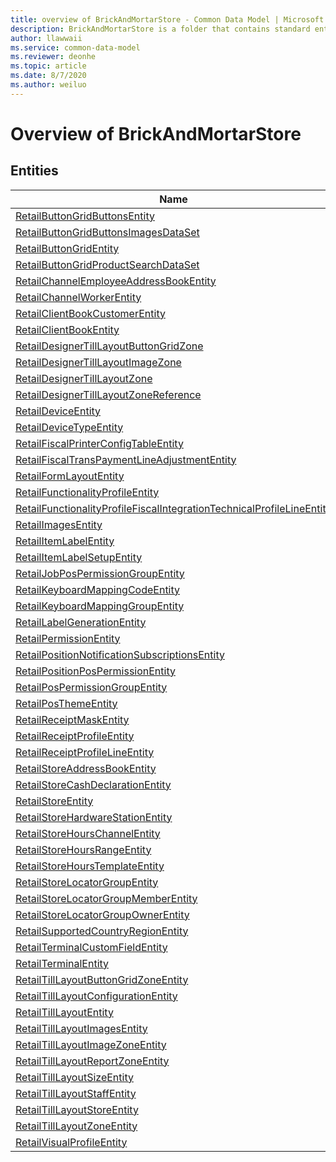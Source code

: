 ```yaml
---
title: overview of BrickAndMortarStore - Common Data Model | Microsoft Docs
description: BrickAndMortarStore is a folder that contains standard entities related to the Common Data Model.
author: llawwaii
ms.service: common-data-model
ms.reviewer: deonhe
ms.topic: article
ms.date: 8/7/2020
ms.author: weiluo
---
```


# Overview of BrickAndMortarStore


## Entities

|Name|Description|
|---|---|
|[RetailButtonGridButtonsEntity](RetailButtonGridButtonsEntity.md)||
|[RetailButtonGridButtonsImagesDataSet](RetailButtonGridButtonsImagesDataSet.md)||
|[RetailButtonGridEntity](RetailButtonGridEntity.md)||
|[RetailButtonGridProductSearchDataSet](RetailButtonGridProductSearchDataSet.md)||
|[RetailChannelEmployeeAddressBookEntity](RetailChannelEmployeeAddressBookEntity.md)||
|[RetailChannelWorkerEntity](RetailChannelWorkerEntity.md)||
|[RetailClientBookCustomerEntity](RetailClientBookCustomerEntity.md)||
|[RetailClientBookEntity](RetailClientBookEntity.md)||
|[RetailDesignerTillLayoutButtonGridZone](RetailDesignerTillLayoutButtonGridZone.md)||
|[RetailDesignerTillLayoutImageZone](RetailDesignerTillLayoutImageZone.md)||
|[RetailDesignerTillLayoutZone](RetailDesignerTillLayoutZone.md)||
|[RetailDesignerTillLayoutZoneReference](RetailDesignerTillLayoutZoneReference.md)||
|[RetailDeviceEntity](RetailDeviceEntity.md)||
|[RetailDeviceTypeEntity](RetailDeviceTypeEntity.md)||
|[RetailFiscalPrinterConfigTableEntity](RetailFiscalPrinterConfigTableEntity.md)||
|[RetailFiscalTransPaymentLineAdjustmentEntity](RetailFiscalTransPaymentLineAdjustmentEntity.md)||
|[RetailFormLayoutEntity](RetailFormLayoutEntity.md)||
|[RetailFunctionalityProfileEntity](RetailFunctionalityProfileEntity.md)||
|[RetailFunctionalityProfileFiscalIntegrationTechnicalProfileLineEntity](RetailFunctionalityProfileFiscalIntegrationTechnicalProfileLineEntity.md)||
|[RetailImagesEntity](RetailImagesEntity.md)||
|[RetailItemLabelEntity](RetailItemLabelEntity.md)||
|[RetailItemLabelSetupEntity](RetailItemLabelSetupEntity.md)||
|[RetailJobPosPermissionGroupEntity](RetailJobPosPermissionGroupEntity.md)||
|[RetailKeyboardMappingCodeEntity](RetailKeyboardMappingCodeEntity.md)||
|[RetailKeyboardMappingGroupEntity](RetailKeyboardMappingGroupEntity.md)||
|[RetailLabelGenerationEntity](RetailLabelGenerationEntity.md)||
|[RetailPermissionEntity](RetailPermissionEntity.md)||
|[RetailPositionNotificationSubscriptionsEntity](RetailPositionNotificationSubscriptionsEntity.md)||
|[RetailPositionPosPermissionEntity](RetailPositionPosPermissionEntity.md)||
|[RetailPosPermissionGroupEntity](RetailPosPermissionGroupEntity.md)||
|[RetailPosThemeEntity](RetailPosThemeEntity.md)||
|[RetailReceiptMaskEntity](RetailReceiptMaskEntity.md)||
|[RetailReceiptProfileEntity](RetailReceiptProfileEntity.md)||
|[RetailReceiptProfileLineEntity](RetailReceiptProfileLineEntity.md)||
|[RetailStoreAddressBookEntity](RetailStoreAddressBookEntity.md)||
|[RetailStoreCashDeclarationEntity](RetailStoreCashDeclarationEntity.md)||
|[RetailStoreEntity](RetailStoreEntity.md)||
|[RetailStoreHardwareStationEntity](RetailStoreHardwareStationEntity.md)||
|[RetailStoreHoursChannelEntity](RetailStoreHoursChannelEntity.md)||
|[RetailStoreHoursRangeEntity](RetailStoreHoursRangeEntity.md)||
|[RetailStoreHoursTemplateEntity](RetailStoreHoursTemplateEntity.md)||
|[RetailStoreLocatorGroupEntity](RetailStoreLocatorGroupEntity.md)||
|[RetailStoreLocatorGroupMemberEntity](RetailStoreLocatorGroupMemberEntity.md)||
|[RetailStoreLocatorGroupOwnerEntity](RetailStoreLocatorGroupOwnerEntity.md)||
|[RetailSupportedCountryRegionEntity](RetailSupportedCountryRegionEntity.md)||
|[RetailTerminalCustomFieldEntity](RetailTerminalCustomFieldEntity.md)||
|[RetailTerminalEntity](RetailTerminalEntity.md)||
|[RetailTillLayoutButtonGridZoneEntity](RetailTillLayoutButtonGridZoneEntity.md)||
|[RetailTillLayoutConfigurationEntity](RetailTillLayoutConfigurationEntity.md)||
|[RetailTillLayoutEntity](RetailTillLayoutEntity.md)||
|[RetailTillLayoutImagesEntity](RetailTillLayoutImagesEntity.md)||
|[RetailTillLayoutImageZoneEntity](RetailTillLayoutImageZoneEntity.md)||
|[RetailTillLayoutReportZoneEntity](RetailTillLayoutReportZoneEntity.md)||
|[RetailTillLayoutSizeEntity](RetailTillLayoutSizeEntity.md)||
|[RetailTillLayoutStaffEntity](RetailTillLayoutStaffEntity.md)||
|[RetailTillLayoutStoreEntity](RetailTillLayoutStoreEntity.md)||
|[RetailTillLayoutZoneEntity](RetailTillLayoutZoneEntity.md)||
|[RetailVisualProfileEntity](RetailVisualProfileEntity.md)||
